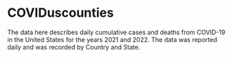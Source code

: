 # COVIDuscounties
The data here describes daily cumulative cases and deaths from COVID-19 in the United States for the years 2021 and 2022. The data was reported daily and was recorded by Country and State. 

